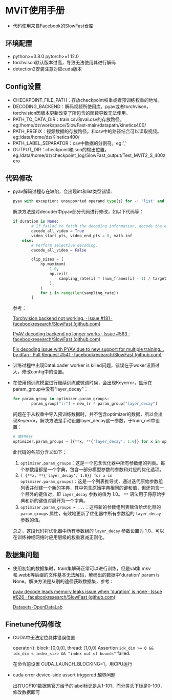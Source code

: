 # MViT使用手册

* 代码使用来自Facebook的SlowFast仓库

## 环境配置

* python>=3.8.0 pytorch>=1.12.0 
* torchvison默认版本过高，导致无法使用其进行解码
* detection2安装注意对应cuda版本

## Config设置

* CHECKPOINT_FILE_PATH：存放checkpoint权重或者预训练权重的地址。
* DECODING_BACKEND：解码视频所使用库，pyav或者torchvison，torchvision因版本更新改变了所包含的函数导致无法使用。
* PATH_TO_DATA_DIR：train.csv和val.csv的存放路径。eg:/home/dz/workspace/SlowFast-main/datapath/kinetics400/
* PATH_PREFIX：视频数据的存放路径，和csv中的路径结合可以读取视频。eg:/data/home/dz/Kinetics400/
* PATH_LABEL_SEPARATOR：csv中数据的分割符。eg:','
* OUTPUT_DIR：checkpoint和json的输出位置。eg:/data/home/dz/checkpoint_log/SlowFast_output/Test_MViT2_S_400zero

## 代码修改

* pyav解码过程存在缺陷，会出现int和list类型错误:

  ```python
  pyav with exception: unsupported operand type(s) for -: 'list' and 'int'
  ```

  解决方法是对decoder中pyav部分代码进行修改，如以下代码等：

  ```python
  if duration is None:
          # If failed to fetch the decoding information, decode the entire video.
          decode_all_video = True
          video_start_pts, video_end_pts = 0, math.inf
      else:
          # Perform selective decoding.
          decode_all_video = False
  
          clip_sizes = [
              np.maximum(
                  1.0,
                  np.ceil(
                      sampling_rate[i] * (num_frames[i] - 1) / target_fps * fps
                  ),
              )
              for i in range(len(sampling_rate))
          ]
  ```

  参考：

  [Torchvision backend not working. · Issue #181 · facebookresearch/SlowFast (github.com)](https://github.com/facebookresearch/SlowFast/issues/181)

  [PyAV decoding backend no longer works · Issue #563 · facebookresearch/SlowFast (github.com)](https://github.com/facebookresearch/SlowFast/issues/563)

  [Fix decoding issue with PYAV due to new support for multiple training… by dfan · Pull Request #541 · facebookresearch/SlowFast (github.com)](https://github.com/facebookresearch/SlowFast/pull/541)

* 训练过程中出现DataLoader worker is killed问题，错误在于woker设置过大，修改config中的设置。

* 在使用预训练模型进行继续训练或微调时候，会出现Keyerror，显示在param_group中没有"layer_decay"：

  ```python
  for param_group in optimizer.param_groups:
          param_group["lr"] = new_lr * param_group["layer_decay"]
  ```

  问题在于从权重中导入预训练数据时，并不包含optimizer的数据，所以会出现Keyerror，解决方法是手动设置layer_decay这一参数，于train_net中设置：
  
  ```python
  # 第599行
  optimizer.param_groups = [{**x, **{'layer_decay': 1.0}} for x in optimizer.param_groups]
  ```
  
  此代码的各部分含义如下：
  
  1. `optimizer.param_groups`：这是一个包含优化器中所有参数组的列表。每个参数组都是一个字典，包含一部分模型参数的参数和对应的优化选项。
  2. `[ {**x, **{'layer_decay': 1.0}} for x in optimizer.param_groups]`：这是一个列表推导式，通过迭代原始参数组列表并创建一个新的字典，其中包含原始字典相同的键和值，但还包含一个额外的键值对，即 `layer_decay` 参数的值为 1.0。 `**` 语法用于将原始字典和新的键值对展开为一个字典。
  3. `optimizer.param_groups = ...`：这将新的参数组列表赋值给优化器的 `param_groups` 属性，有效地更新了优化器中所有参数组的 `layer_decay` 参数的值。
  
  总之，这段代码将优化器中所有参数组的 `layer_decay` 参数设置为 1.0，可以在训练神经网络时应用层级的权重衰减正则化。

## 数据集问题

* 使用初始的数据集时，train集解码正常可以进行训练，但是val集.mkv和.webb等后缀的文件基本无法解码，解码出的数据中'duration' param is None。解决方法是从别的途径获取数据集，参考：

  [pyav decode leads memory leaks issue when 'duration' is none · Issue #626 · facebookresearch/SlowFast (github.com)](https://github.com/facebookresearch/SlowFast/issues/626)

  [Datasets-OpenDataLab](https://opendatalab.com/)

## Finetune代码修改


* CUDA中无法定位具体错误位置
  
  operator(): block: [0,0,0], thread: [1,0,0] Assertion `idx_dim >= 0 && idx_dim < index_size && "index out of bounds"` failed.
  
  在命令前设置 CUDA_LAUNCH_BLOCKING=1，用CPU运行 

* cuda error device-side assert triggered 越界问题
  
  出在UCF101数据集官方给予的label标记是从1-101，而分类头下标是0-100，修改数据即可